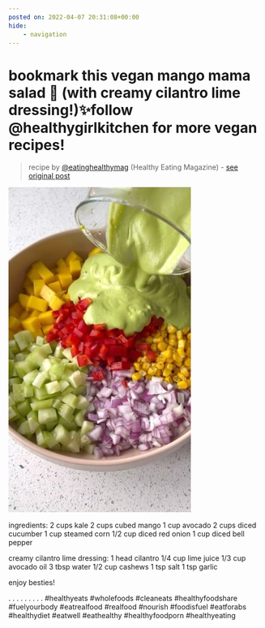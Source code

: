 ```yaml
---
posted on: 2022-04-07 20:31:08+00:00
hide:
    - navigation
---
```


# bookmark this vegan mango mama salad 🥭 (with creamy cilantro lime dressing!)✨follow @healthygirlkitchen for more vegan recipes!  

> recipe by [@eatinghealthymag](https://www.instagram.com/eatinghealthymag/) 
(Healthy Eating Magazine) - [see original post](https://instagram.com/p/CcEDVseDjh3)

![](../img/eatinghealthymag_07-04-2022_2004.png)


ingredients: 
2 cups kale
2 cups cubed mango
1 cup avocado 
2 cups diced cucumber 
1 cup steamed corn
1/2 cup diced red onion 
1 cup diced bell pepper 

creamy cilantro lime dressing: 
1 head cilantro
1/4 cup lime juice
1/3 cup avocado oil
3 tbsp water
1/2 cup cashews
1 tsp salt
1 tsp garlic

enjoy besties! 

.
.
.
.
.
.
.
.
.
\#healthyeats  \#wholefoods  \#cleaneats  \#healthyfoodshare  \#fuelyourbody  \#eatrealfood  \#realfood  \#nourish  \#foodisfuel  \#eatforabs  \#healthydiet  \#eatwell  \#eathealthy  \#healthyfoodporn  \#healthyeating 
